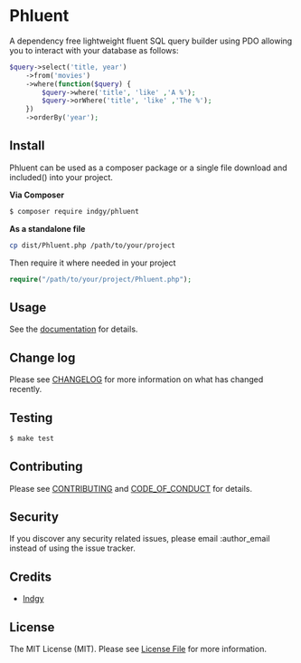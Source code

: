 # Phluent

A dependency free lightweight fluent SQL query builder using PDO allowing you to interact with your database as follows: 

```php
$query->select('title, year')
    ->from('movies')
    ->where(function($query) {
        $query->where('title', 'like' ,'A %');
        $query->orWhere('title', 'like' ,'The %');
    })
    ->orderBy('year');
```

<!-- An extension handling relationships is planned for release, this uses the Data Mapper & Entity paradigm rather than Active Record. -->

## Install

Phluent can be used as a composer package or a single file download and included() into your project.

**Via Composer**

``` bash
$ composer require indgy/phluent
```

**As a standalone file**

```bash
cp dist/Phluent.php /path/to/your/project
```
Then require it where needed in your project

```php
require("/path/to/your/project/Phluent.php");
```

## Usage

See the [documentation](https://indgy.github.io/phluent) for details.

## Change log

Please see [CHANGELOG](CHANGELOG.md) for more information on what has changed recently.

## Testing

``` bash
$ make test
```

## Contributing

Please see [CONTRIBUTING](CONTRIBUTING.md) and [CODE_OF_CONDUCT](CODE_OF_CONDUCT.md) for details.

## Security

If you discover any security related issues, please email :author_email instead of using the issue tracker.

## Credits

- [Indgy](https://indgy.uk)
<!-- - [All Contributors][link-contributors] -->

## License

The MIT License (MIT). Please see [License File](LICENSE.md) for more information.

[ico-version]: https://img.shields.io/packagist/v/indgy/phluent.svg?style=flat-square
[ico-license]: https://img.shields.io/badge/license-MIT-brightgreen.svg?style=flat-square
[ico-travis]: https://img.shields.io/travis/indgy/phluent/master.svg?style=flat-square
[ico-scrutinizer]: https://img.shields.io/scrutinizer/coverage/g/indgy/phluent.svg?style=flat-square
[ico-code-quality]: https://img.shields.io/scrutinizer/g/indgy/phluent.svg?style=flat-square
[ico-downloads]: https://img.shields.io/packagist/dt/indgy/phluent.svg?style=flat-square

[link-packagist]: https://packagist.org/packages/indgy/phluent
[link-travis]: https://travis-ci.org/indgy/phluent
[link-scrutinizer]: https://scrutinizer-ci.com/g/indgy/phluent/code-structure
[link-code-quality]: https://scrutinizer-ci.com/g/indgy/phluent
[link-downloads]: https://packagist.org/packages/indgy/phluent
[link-author]: https://github.com/:author_username
[link-contributors]: ../../contributors